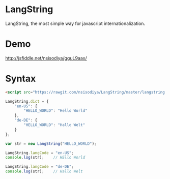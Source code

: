 # LangString
LangString, the most simple way for javascript internationalization.

# Demo
http://jsfiddle.net/nsisodiya/gguL9aax/

# Syntax

```html
<script src="https://rawgit.com/nsisodiya/LangString/master/langstring.js" type="text/javascript"></script>
```

```js
LangString.dict = {
    "en-US": {
        "HELLO_WORLD": "Hello World"
    },
    "de-DE": {
        "HELLO_WORLD": "Hallo Welt"
    }
};

var str = new LangString("HELLO_WORLD");

LangString.langCode = "en-US";
console.log(str);    // HEllo World

LangString.langCode = "de-DE";
console.log(str);    // Hallo Welt
```
